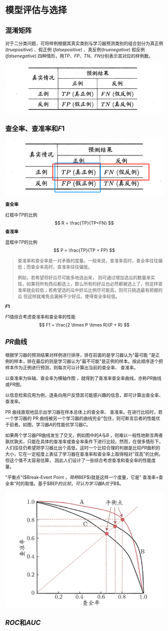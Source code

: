 # 模型评估与选择

## 混淆矩阵

对于二分类问题，可将样例根据其真实类别与学习器预测类别的组合划分为真正例($true positive$) 、假正例 ($false positive$) 、真反例($true negative$) 假反例 ($false negative$) 四种情形，用$TP、FP、TN、FN$分别表示其对应的样例数。
<div align=center>
<img src="img/image-20230724155954734.png">
</div>

## 查全率、查准率和$F1$



<div align=center>
<img src="img/image-20230724161646874.png">
</div>

**查全率**

红框中$TP$的比例
$$
R = \frac{TP}{TP+FN}
$$
**查准率**

蓝框中$TP$的比例
$$
P = \frac{TP}{TP + FP}
$$

> 查准率和查全率是一对矛盾的度量。一般来说，查准率高时，查全率往往偏低；而查全率高时，查准率往往偏低。
>
> 例如，若希望将好瓜尽可能多地选出来， 则可通过增加选瓜的数量来实现，如果将所有西瓜都选上，那么所有的好瓜也必然都被选上了，但这样查准率就会较低；若希望选的瓜中好瓜比例尽可能高，则可只挑选最有把握的瓜 但这样就难免会漏掉不少好瓜，使得查全率较低。

**$F1$​**

$F1$值综合考虑查准率和查全率的性能
$$
F1 = \frac{2 \times P \times R}{P + R}
$$

## $PR$曲线

根据学习器的预测结果对样例进行排序，排在前面的是学习器认为"最可能 "是正例的样本，排在最后的则是学习器认为"最不可能"是正例的样本。按此顺序逐个把样本作为正例进行预测，则每次可以计算出当前的查全率、 查准率。

以查准率为纵轴、查全率为横轴作图 ，就得到了查准率查全率曲线，亦称$PR$曲线或$PR$图。

以信息检索应用为例，逐条向用户反馈其可能感兴趣的信息，即可计算出查全率、查准率。

PR 曲线直观地显示出学习器在样本总体上的查全率、 查准率。在进行比较时，若一个学习器的 PR 曲线被另一个学习器的曲线完全"包住，则可断言后者的性能优于前者。如图，学习器$A$的性能优学习器$C$。

 如果两个学习器$PR$曲线发生了交叉，例如图中的$A$与$B$ ，则难以一般性地断言两者孰优孰劣，只能在具体的查准率或查全率条件下进行比较。然而，在很多情形下，人们往往仍希望把学习器比出个高低，这时一个比较合理的判据是比较$PR$曲积的大小，它在一定程度上表征了学习器在查准率和查全率上取得相对"双高"的比例，但这个值不太容易估算， 因此人们设计了一些综合考虑查准和查全率的性能度量。

 "平衡点“($Break-Event Point $，简称$BEP$)就是这样一个度量，它是" 查准率=查全率"时的取值。基于$BEP$的比较，可认为学习器$A$优于$B$。

<div align=center>
<img src="img/image-20230724163029889.png">
</div>



## $ROC$和$AUC$



